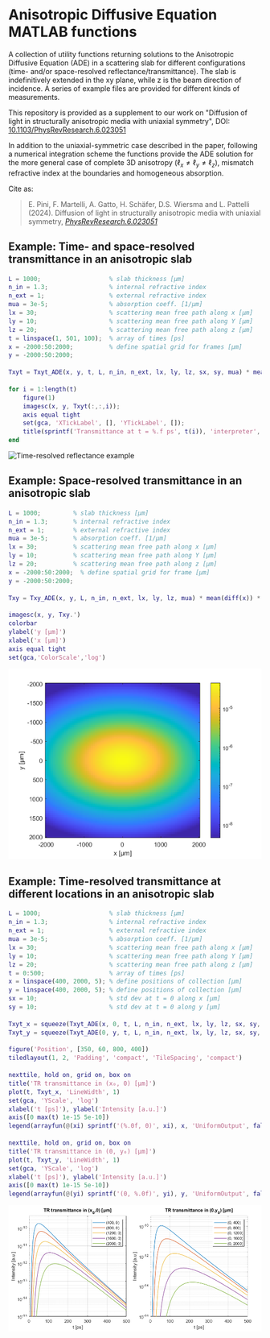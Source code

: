# Anisotropic Diffusive Equation MATLAB functions

A collection of utility functions returning solutions to the Anisotropic Diffusive Equation (ADE) in a scattering slab for different configurations (time- and/or space-resolved reflectance/transmittance).
The slab is indefinitively extended in the xy plane, while z is the beam direction of incidence.
A series of example files are provided for different kinds of measurements.

This repository is provided as a supplement to our work on "Diffusion of light in structurally anisotropic media with uniaxial symmetry", DOI: [10.1103/PhysRevResearch.6.023051](https://doi.org/10.1103/PhysRevResearch.6.023051)

In addition to the uniaxial-symmetric case described in the paper, following a numerical integration scheme the functions provide the ADE solution for the more general case of complete 3D anisotropy ($`\ell_x \neq \ell_y \neq \ell_z`$), mismatch refractive index at the boundaries and homogeneous absorption.

Cite as: 
> E. Pini, F. Martelli, A. Gatto, H. Schäfer, D.S. Wiersma and L. Pattelli (2024). Diffusion of light in structurally anisotropic media with uniaxial symmetry, [*PhysRevResearch.6.023051*](https://doi.org/10.1103/PhysRevResearch.6.023051)

## Example: Time- and space-resolved transmittance in an anisotropic slab

```matlab
L = 1000;                   % slab thickness [μm]
n_in = 1.3;                 % internal refractive index
n_ext = 1;                  % external refractive index
mua = 3e-5;                 % absorption coeff. [1/μm]
lx = 30;                    % scattering mean free path along x [μm]
ly = 10;                    % scattering mean free path along Y [μm]
lz = 20;                    % scattering mean free path along z [μm]
t = linspace(1, 501, 100);  % array of times [ps]
x = -2000:50:2000;          % define spatial grid for frames [μm]
y = -2000:50:2000;

Txyt = Txyt_ADE(x, y, t, L, n_in, n_ext, lx, ly, lz, sx, sy, mua) * mean(diff(t)) * mean(diff(x)) * mean(diff(y));

for i = 1:length(t)
    figure(1)
    imagesc(x, y, Txyt(:,:,i));
    axis equal tight
    set(gca, 'XTickLabel', [], 'YTickLabel', []);
    title(sprintf('Transmittance at t = %.f ps', t(i)), 'interpreter', 'latex', 'FontSize', 16)
end
```
![Time-resolved reflectance example](figures/Txyt_animation.gif)

## Example: Space-resolved transmittance in an anisotropic slab

```matlab
L = 1000;         % slab thickness [μm]
n_in = 1.3;       % internal refractive index
n_ext = 1;        % external refractive index
mua = 3e-5;       % absorption coeff. [1/μm]
lx = 30;          % scattering mean free path along x [μm]
ly = 10;          % scattering mean free path along Y [μm]
lz = 20;          % scattering mean free path along z [μm]
x = -2000:50:2000;  % define spatial grid for frame [μm]
y = -2000:50:2000;

Txy = Txy_ADE(x, y, L, n_in, n_ext, lx, ly, lz, mua) * mean(diff(x)) * mean(diff(y));

imagesc(x, y, Txy.')
colorbar
ylabel('y [μm]')
xlabel('x [μm]')
axis equal tight
set(gca,'ColorScale','log')
```

![Time-resolved reflectance example](figures/example_Txy.png)

## Example: Time-resolved transmittance at different locations in an anisotropic slab

```matlab
L = 1000;                   % slab thickness [μm]
n_in = 1.3;                 % internal refractive index
n_ext = 1;                  % external refractive index
mua = 3e-5;                 % absorption coeff. [1/μm]
lx = 30;                    % scattering mean free path along x [μm]
ly = 10;                    % scattering mean free path along Y [μm]
lz = 20;                    % scattering mean free path along z [μm]
t = 0:500;                  % array of times [ps]
x = linspace(400, 2000, 5); % define positions of collection [μm]
y = linspace(400, 2000, 5); % define positions of collection [μm]
sx = 10;                    % std dev at t = 0 along x [μm]
sy = 10;                    % std dev at t = 0 along y [μm]

Txyt_x = squeeze(Txyt_ADE(x, 0, t, L, n_in, n_ext, lx, ly, lz, sx, sy, mua)) * mean(diff(t));
Txyt_y = squeeze(Txyt_ADE(0, y, t, L, n_in, n_ext, lx, ly, lz, sx, sy, mua)) * mean(diff(t));

figure('Position', [350, 60, 800, 400])
tiledlayout(1, 2, 'Padding', 'compact', 'TileSpacing', 'compact')

nexttile, hold on, grid on, box on
title('TR transmittance in (x₀, 0) [μm]')
plot(t, Txyt_x, 'LineWidth', 1)
set(gca, 'YScale', 'log')
xlabel('t [ps]'), ylabel('Intensity [a.u.]')
axis([0 max(t) 1e-15 5e-10])
legend(arrayfun(@(xi) sprintf('(%.0f, 0)', xi), x, 'UniformOutput', false), 'Location', 'northeast')

nexttile, hold on, grid on, box on
title('TR transmittance in (0, y₀) [μm]')
plot(t, Txyt_y, 'LineWidth', 1)
set(gca, 'YScale', 'log')
xlabel('t [ps]'), ylabel('Intensity [a.u.]')
axis([0 max(t) 1e-15 5e-10])
legend(arrayfun(@(yi) sprintf('(0, %.0f)', yi), y, 'UniformOutput', false), 'Location', 'northeast')
```

![Time-resolved reflectance example](figures/example_Txyt.png)
